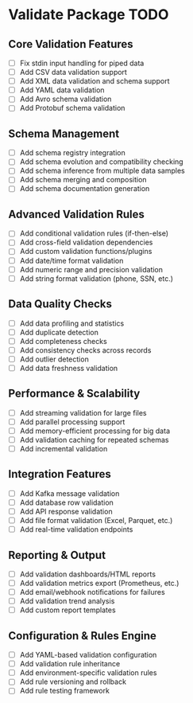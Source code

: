 # Validate Package TODO

## Core Validation Features
- [ ] Fix stdin input handling for piped data
- [ ] Add CSV data validation support
- [ ] Add XML data validation and schema support
- [ ] Add YAML data validation
- [ ] Add Avro schema validation
- [ ] Add Protobuf schema validation

## Schema Management
- [ ] Add schema registry integration
- [ ] Add schema evolution and compatibility checking
- [ ] Add schema inference from multiple data samples
- [ ] Add schema merging and composition
- [ ] Add schema documentation generation

## Advanced Validation Rules
- [ ] Add conditional validation rules (if-then-else)
- [ ] Add cross-field validation dependencies
- [ ] Add custom validation functions/plugins
- [ ] Add date/time format validation
- [ ] Add numeric range and precision validation
- [ ] Add string format validation (phone, SSN, etc.)

## Data Quality Checks
- [ ] Add data profiling and statistics
- [ ] Add duplicate detection
- [ ] Add completeness checks
- [ ] Add consistency checks across records
- [ ] Add outlier detection
- [ ] Add data freshness validation

## Performance & Scalability
- [ ] Add streaming validation for large files
- [ ] Add parallel processing support
- [ ] Add memory-efficient processing for big data
- [ ] Add validation caching for repeated schemas
- [ ] Add incremental validation

## Integration Features
- [ ] Add Kafka message validation
- [ ] Add database row validation
- [ ] Add API response validation
- [ ] Add file format validation (Excel, Parquet, etc.)
- [ ] Add real-time validation endpoints

## Reporting & Output
- [ ] Add validation dashboards/HTML reports
- [ ] Add validation metrics export (Prometheus, etc.)
- [ ] Add email/webhook notifications for failures
- [ ] Add validation trend analysis
- [ ] Add custom report templates

## Configuration & Rules Engine
- [ ] Add YAML-based validation configuration
- [ ] Add validation rule inheritance
- [ ] Add environment-specific validation rules
- [ ] Add rule versioning and rollback
- [ ] Add rule testing framework
